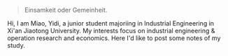 > Einsamkeit oder Gemeinheit.

Hi, I am Miao, Yidi, a junior student majoriing in Industrial Engineering in Xi'an Jiaotong University.
My interests focus on industrial engineering & operation research and economics.
Here I'd like to post some notes of my study.
